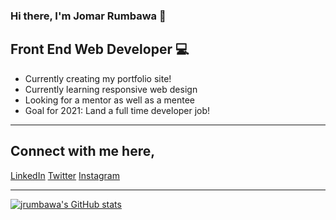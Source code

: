 ### Hi there, I'm Jomar Rumbawa 👋

## Front End Web Developer 💻
- Currently creating my portfolio site! 
- Currently learning responsive web design
- Looking for a mentor as well as a mentee
- Goal for 2021: Land a full time developer job!

---

## Connect with me here,

[LinkedIn](https://linkedin.com/in/jrumbawa)
[Twitter](https://twitter.com/jrumbawa_)
[Instagram](https://instagram.com/jrumbawa)

---

[![jrumbawa's GitHub stats](https://github-readme-stats.vercel.app/api?username=jrumbawa)](https://github.com/anuraghazra/github-readme-stats)
